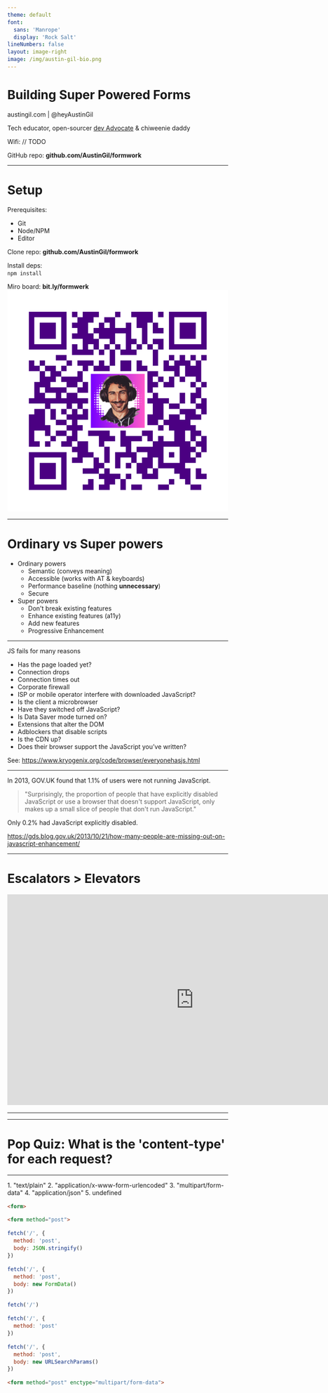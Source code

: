```yaml
---
theme: default
font:
  sans: 'Manrope'
  display: 'Rock Salt'
lineNumbers: false
layout: image-right
image: /img/austin-gil-bio.png
---
```


# Building Super Powered Forms

<p class="mt-0">austingil.com | <logos-twitter/>@heyAustinGil</p>

Tech educator, open-sourcer <a href="https://akamai.com">dev Advocate</a> & chiweenie daddy

<p class="!mt-16">Wifi: // TODO</p>

GitHub repo: **github.com/AustinGil/formwork**


---


<div class="grid grid-cols-2 text-left">
<div>

# Setup

Prerequisites:
* Git
* Node/NPM
* Editor

Clone repo: **github.com/AustinGil/formwork**

Install deps:<br>
`npm install`

</div>

Miro board: **bit.ly/formwerk**
<img src="img/forms-workshop/qr-miro.png">
</div>

---

# Ordinary vs Super powers

- Ordinary powers
  - Semantic (conveys meaning)
  - Accessible (works with AT & keyboards)
  - Performance baseline (nothing **unnecessary**)
  - Secure
- Super powers
  - Don't break existing features
  - Enhance existing features (a11y)
  - Add new features
  - Progressive Enhancement

<!-- 
# The Problem with JS

- More work for developers
- More data for users
- Worse for performance
- Double-edge for a11y
- Doesn't work for everyone
-->


<!--

# Click Example

```
<div id="click-me">Click me!</div>

const clickMe = document.querySelector('#click-me');
function onClick() {
  alert('Thanks!');
}
clickMe?.addEventListener('click', onClick);
``` -->

<!-- 
A search input

```
<div class="control__input">
  <input id="search" placeholder="Search" />
  <span>🔎</span>
</div>

const input = document.querySelector('#search');
input?.addEventListener('keydown', (event) => {
  if (event.key !== 'Enter') return;
  fetch('/', {
    method: 'post',
    body: JSON.stringify({ search: event.target.value }),
  });
});
``` -->

---

JS fails for many reasons

* Has the page loaded yet?
* Connection drops
* Connection times out
* Corporate firewall
* ISP or mobile operator interfere with downloaded JavaScript?
* Is the client a microbrowser
* Have they switched off JavaScript?
* Is Data Saver mode turned on?
* Extensions that alter the DOM
* Adblockers that disable scripts
* Is the CDN up?
* Does their browser support the JavaScript you’ve written?

See: https://www.kryogenix.org/code/browser/everyonehasjs.html

---

In 2013, GOV.UK found that 1.1% of users were not running JavaScript.

> "Surprisingly, the proportion of people that have explicitly disabled JavaScript or use a browser that doesn't support JavaScript, only makes up a small slice of people that don't run JavaScript."

Only 0.2% had JavaScript explicitly disabled.

https://gds.blog.gov.uk/2013/10/21/how-many-people-are-missing-out-on-javascript-enhancement/

---

# Escalators > Elevators

<iframe width="850" height="480" src="https://www.youtube.com/embed/yHopAo_Ohy0" title="YouTube video player" frameborder="0" allow="accelerometer; autoplay; clipboard-write; encrypted-media; gyroscope; picture-in-picture" allowfullscreen></iframe>

---

<!-- An escalator can never break: it can only become stairs. You should never see an Escalator Temporarily Out Of Order sign, just Escalator Temporarily Stairs. Sorry for the convenience. -->

<!--

# But JS can make things better

Progressive Enhancement

- Why build for no-js
- How to detect no-js
- Before we enhance, take stock of what we have

<html lang="en" class="no-js">
  <head>
    other stuff
		<script type="module">
      document.documentElement.classList.remove('no-js');
      document.documentElement.classList.add('js');
		</script>
  </head>
  <body>...</body>
</html>
-->

<!-- 
# The Perfect Input

<div class="control">
  <label for="email">Email</label>
  <div class="control__input">
    <input id="email" type="email" name="email" required />
  </div>
</div> -->

<!-- # Non-JS Examples -->

<!-- 
["Elon Musk","Jeff Bezos","Bernard Arnault","Gautam Adani","Bill Gates","Warren Buffett","Larry Page","Sergey Brin","Larry Ellison","Steve Ballmer"]

<label for="ice-cream-choice">Choose a flavor:</label>
<input list="ice-cream-flavors" id="ice-cream-choice" name="ice-cream-choice">

<datalist id="ice-cream-flavors">
  <option value="Chocolate">
  <option value="Coconut">
  <option value="Mint">
  <option value="Strawberry">
  <option value="Vanilla">
</datalist>



[{
  id: 'html',
  name: 'HTML',
  description: 'The bones of any good website',
},
{
  id: 'css',
  name: 'CSS',
  description: 'Styles to make your mamma proud',
},
{
  id: 'js',
  name: 'JavaScript',
  description: 'Fancy-pantsy movements and stuff',
}] -->

<!-- <fieldset>
  <legend>What's your fave frontend language</legend>
  <div class="cards">
    <div class="card">
      <img src="/img/html.svg" alt="HTML logo" width="48" height="48" />
      <label for="html">HTML</label>
      <input
        id="html"
        type="radio"
        name="fe-fave"
        aria-describedby="html-description"
        class="visually-hidden"
      />
      <p id="html-description">The bones of any good website</p>
    </div>
    <div class="card">
      <img src="/img/css.svg" alt="CSS logo" width="48" height="48" />
      <label for="css">CSS</label>
      <input
        id="css"
        type="radio"
        name="fe-fave"
        aria-describedby="css-description"
        class="visually-hidden"
      />
      <p id="css-description">Styles to make your mamma proud</p>
    </div>
    <div class="card">
      <img
        src="/img/javascript.svg"
        alt="JavaScript logo"
        width="48"
        height="48"
      />
      <label for="js">JavaScript</label>
      <input
        id="js"
        type="radio"
        name="fe-fave"
        aria-describedby="js-description"
        class="visually-hidden"
      />
      <p id="js-description">Fancy-pantsy movements and stuff</p>
    </div>
  </div>
</fieldset> 

<fieldset>
  <legend>Favorite Starter Pokemon</legend>

  <div>
    <input
      id="bulbasaur"
      type="radio"
      name="selection"
      value="bulbasaur"
    />
    <label for="bulbasaur">Bulbasaur</label>
  </div>

  <div>
    <input
      id="charmander"
      type="radio"
      name="selection"
      value="charmander"
    />
    <label for="charmander">Charmader</label>
  </div>

  <div>
    <input
      id="squirtle"
      type="radio"
      name="selection"
      value="squirtle"
    />
    <label for="squirtle">Squirtle</label>
  </div>

  <div class="pokemon pokemon--bulbasaur">
    <img
      src="img/bulbasaur.png"
      width="300"
      height="300"
      alt="Bulbasaur"
    />
    <p>
      Bulbasaur can be seen napping in bright sunlight. There is a seed on
      its back. By soaking up the sun's rays, the seed grows progressively
      larger.
    </p>
    <ul>
      <li>Height: 2' 04"</li>
      <li>Weight: 15.2 lbs</li>
      <li>Type: Grass/Poison</li>
      <li>Weaknesses: Fire, Psychic, Flying, Ice</li>
    </ul>
  </div>

  <div class="pokemon pokemon--charmander">
    <img
      src="img/charmander.png"
      width="300"
      height="300"
      alt="Charmander"
    />
    <p>
      The flame that burns at the tip of its tail is an indication of its
      emotions. The flame wavers when Charmander is enjoying itself. If
      the Pokémon becomes enraged, the flame burns fiercely.
    </p>
    <ul>
      <li>Height:1' 08"</li>
      <li>Weight: 19.8 lbs</li>
      <li>Type: Water</li>
      <li>Weaknesses: Grass, Electric</li>
    </ul>
  </div>

  <div class="pokemon pokemon--squirtle">
    <img src="img/squirtle.png" width="300" height="300" alt="Squirtle" />
    <p>
      Squirtle's shell is not merely used for protection. The shell's
      rounded shape and the grooves on its surface help minimize
      resistance in water, enabling this Pokémon to swim at high speeds.
    </p>
    <ul>
      <li>Height: 2' 00"</li>
      <li>Weight: 18.7 lbs</li>
      <li>Type: Fire</li>
      <li>Weaknesses: Water, Ground, Rock</li>
    </ul>
  </div>
</fieldset>
-->

<!-- # Enhance form -->

<!-- const form = document.querySelector('form');
if (!form) return;
enhanceForm(form); -->

<!-- Existing Form powers
- Inherent submit
- HTTP requests (method & action)
- Triggers HTML input validation
  - Prevents form submission
  - Focuses first invalid input
  - Communicates error message -->

<!-- # Enhance submission with fetch -->

<!-- 
/** @type {HTMLFormElement} */
const url = new URL(form.action || window.location.href);
const formData = new FormData(form);
const searchParameters = new URLSearchParams(formData);
const options = {
  method: form.method
};

if (options.method.toUpperCase() === 'GET') {
  url.search = searchParameters;
} else {
  options.body = searchParameters;
}

event.preventDefault();
const request = fetch(url, options);
return request;
-->

<!-- # Trigger Validation -->

<!-- 
form.noValidate = true;
form.addEventListener('submit', (event) => {
  if (!form.checkValidity()) {
    form.reportValidity()
    event.preventDefault();
    return;
  }
-->

<!-- # Custom input validation UI -->

<!-- 
if (!form.checkValidity()) {
  for (const input of form.querySelectorAll(FORM_CONTROLS)) {
    input.dataset.validateme = true;
    validateInput(input);
  }
-->

<!-- ## Check validity state -->

<!-- 
const { validity } = input;
if (!validity.valid) {
-->

<!-- ## Toggle aria-invalid -->

<!-- 
if (!validity.valid) {
input.setAttribute('aria-invalid', true);
-->

<!-- ## Get or generate input ID -->

<!-- 
const inputId = input.id || Math.random().toString(36).slice(2);
input.id = inputId;
-->

<!-- ## Create .control__errors div with errors -->

<!-- 
const errorsId = `${inputId}-input-errors`;
if (!validity.valid) {
    const errors = [];
    const errorContainer = document.createElement('div');
    errorContainer.id = errorsId;
    errorContainer.classList.add('control__errors');

    if (validity.valueMissing) {
      errors.push(`Field is required.`);
    }

    errorContainer.innerText = errors.join(' ');

    input.parentElement.before(errorContainer);
}
-->

<!-- ## Connect with aria-describedby -->

<!-- 
input.setAttribute('aria-describedby', errorsId);
-->

<!-- ## Account for pre-existing aria-describedby excluding -->

<!-- 
let descriptors = input.getAttribute('aria-describedby');
descriptors = descriptors ? descriptors.split(' ') : [];
descriptors = descriptors.filter((s) => s !== errorsId);

if (!validity.valid) {
  descriptors.push(errorsId);
}

if (descriptors.length > 0) {
  input.setAttribute('aria-describedby', descriptors.join(' '));
}
-->

<!-- ## Challenge: Custom error messages via config -->

<!-- ## Challenge: Custom error messages via data-attrs -->

<!-- # Focus/scroll management (w/o aria live regions) -->

<!--
if (!form.checkValidity()) {
  // ...
  form.querySelector(':invalid:not(fieldset)').focus();
}
-->

<!-- # Now we can start improving!!! -->

<!-- # Validate inputs on input/blur -->

<!-- 
/** @param {Event} event */
function validateOnEvent(event) {
  const input = event.currentTarget;
  if (event.type === 'blur') {
    input.dataset.validateme = true;
  }
  if (!input.dataset.validateme) return;
  validateInput(input);
}
/** @param {HTMLInputElement} input */
export function enhanceInput(input) {
  input.addEventListener('input', validateOnEvent);
  input.addEventListener('blur', validateOnEvent);
}
-->

<!-- Enhanced fetch -->

<!-- 

/**
 * @param {Parameters<typeof fetch>[0]} url
 * @param {Parameters<typeof fetch>[1] & {
 * data?: string | object,
 * json?: string | object,
 * }} [init]
 */
export function enhancedFetch(url, init = {}) {
-->

<!-- # Put data on response object -->

<!--
let response = await fetch(url, init);

// Grab response.json for JSON, otherwise use response.text
let bodyType = 'text';
if (response.headers.get('content-type')?.includes('application/json')) {
  bodyType = 'json';
}

// Append data property to response object with results
const data = await response[bodyType]();
response.data = data;

if (init.modifyResponse) {
  response = init.modifyResponse(response);
}

resolve(response);
-->

<!-- # Errors on bad requests -->

<!-- 
class FetchError extends Error {
  /**
   * @param {ConstructorParameters<ErrorConstructor>[0]} message
   * @param {ConstructorParameters<ErrorConstructor>[1]} options
   */
  constructor(message, options) {
    super(message, options);
    this.name = 'FetchError';
  }
}

// In the event of bad requests
if (!response.ok) {
    // throw custom error with access to response object
    throw new FetchError(`${response.status} ${response.statusText}`, {
      cause: response,
    });
}
-->

<!-- # Retries -->

<!-- 
let response = await fetch()
if (!response.ok) {
const retry = init.retry;
// Check if we need to retry request more times
if (retry) {
  init.retryWait = init.retryWait || 500;
  await new Promise((r) => setTimeout(r, init.retryWait));

  const exponential =
    init.retryExponential != undefined ? init.retryExponential : true;
  init.retryWait = exponential ? init.retryWait * 2 : init.retryWait;
  return resolve(
    enhancedFetch(url, {
      ...init,
      retry: retry - 1,
    })
  );
} else {
}
-->

<!-- # Timeout -->

<!-- 
const promise = new LazyPromise(async (resolve, reject) => {
  try {
    if (init.timeout != undefined) {
      setTimeout(() => {
        reject(new FetchError('HTTP request exceeded timeout limit.'));
      }, init.timeout);
    }
-->

<!-- # Abortable -->

<!-- 
enhancedFetch() {
  const controller = new AbortController();
  if (!init.signal) {
    init.signal = controller.signal;
  }

  const promise = new Promise() {
    try {

    } catch (error) {
      if (error.name !== 'AbortError') {
        reject(error);
      }
    }
  }
}
-->

<!-- # Lazy execution (optional) -->
<!-- 
class LazyPromise extends Promise {
  /** @param {ConstructorParameters<PromiseConstructor>[0]} fn */
  constructor(fn) {
    // eslint-disable-next-line prettier/prettier
    super(() => { });
    if (typeof fn !== 'function') {
      throw new TypeError(`Promise resolver is not a function`);
    }
    this._fn = fn;
  }
  then() {
    this.promise = this.promise || new Promise(this._fn);
    return this.promise.then.apply(this.promise, arguments);
  }
}
-->

<!-- # Challenge: How to handle 3XX status codes? -->

<!-- # Challenge: Resumable on network reconnect (navigator.onLine) -->

<!-- # Prevent page navigation -->

<!-- 
export function enhanceForm(form, options = {}) {
  if (options.preventNav) {
    form.dataset.preventnav = true;
    form.addEventListener('change', () => {
      form.dataset.haschanges = true;
    });
    form.addEventListener('submit', () => {
      form.dataset.haschanges = false;
    });
    window.addEventListener('beforeunload', onBeforeUnload);
  }

/**
 * @param {BeforeUnloadEvent} event
 */
function onBeforeUnload(event) {
  const changedForm = document.querySelector(
    'form[data-preventnav][data-haschanges'
  );
  if (!changedForm) return;
  event.preventDefault();
  // Chrome requires returnValue to be set.
  event.returnValue = '';
}
-->

<!-- # Prevent spamming submit button

(bonus: onInput debouce) -->

<!-- 
if (form._pendingRequest) {
  form._pendingRequest?.abort && form._pendingRequest.abort();
}
const request = enhancedFetch(url, options);
form._pendingRequest = request;
request.then(() => {
  delete form._pendingRequest;
});
-->

<!-- # Store changes in sessionStorage -->

<!-- 
const form = document.querySelector('form')

form.addEventListener('change', event => {
  const formData = new FormData(form);
  sessionStorage.setItem('your-identifier', JSON.stringify(formData));
});

const previouslySavedData = sessionStorage.getItem('form-data');

if (previouslySavedData) {
  const inputValues = JSON.parse(savedData);

  for(const [name, value] of Object.entries(inputValues)) {
    const input = form.querySelector(`input[name=${name}]`);
    switch(input.type) {
      case 'checkbox':
        input.checked = !!value;
        break;
      // other input type logic
      default:
        input.value = value;
    }
  }
}

form.addEventListener('submit', () => {
  sessionStorage.removeItem('form-data');
});
-->

<!-- # Convert to Vue handlers (avoid memory leaks)

# Create components

# Enhance server 

Receive body 
Receive files
Validate
Respond with HTML/JSON -->

<!-- 
  if (headers['content-type']?.includes('application/x-www-form-urlencoded')) {
    body = qs.parse(body);
  }
 -->

---

# Pop Quiz: What is the 'content-type' for each request?

---

<div class="flex gap-6 text-xs">
  <span>1. "text/plain"</span>
  <span>2. "application/x-www-form-urlencoded"</span>
  <span>3. "multipart/form-data"</span>
  <span>4. "application/json"</span>
  <span>5. undefined</span>
</div>
<div class="grid grid-cols-2 gap-4">
<div>

<div v-click="1">

```html
<form>
```
<!-- 2 -->
</div>

<div v-click="3">

```html
<form method="post">
```
<!-- 2 -->
</div>

<div v-click="5">

```js
fetch('/', { 
  method: 'post',
  body: JSON.stringify()  
})
```
<!-- 5 -->
</div>

<div v-click="7">

```js
fetch('/', { 
  method: 'post',
  body: new FormData()  
})
```
<!-- 3 -->
</div>
</div>
<div>

<div v-click="2">

```js
fetch('/')
```
<!-- 5 -->
</div>

<div v-click="4">

```js
fetch('/', { 
  method: 'post'
})
```
<!-- 5 -->
</div>

<div v-click="6">

```js
fetch('/', { 
  method: 'post',
  body: new URLSearchParams()  
})
```
<!-- 2 -->
</div>

<div v-click="8" class="text-sm">

```html
<form method="post" enctype="multipart/form-data">
```
<!-- 3 -->
</div>
</div>
</div>
